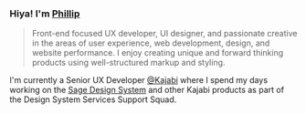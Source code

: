 ### Hiya! I'm [Phillip](https://pixelflips.com)

> Front-end focused UX developer, UI designer, and passionate creative in the areas of user experience, web development, design, and website performance. I enjoy creating unique and forward thinking products using well-structured markup and styling.

I'm currently a Senior UX Developer [@Kajabi](https://kajabi.com/) where I spend my days working on the [Sage Design System](https://sage-design-system.kajabi.com/) and other Kajabi products as part of the Design System Services Support Squad.
